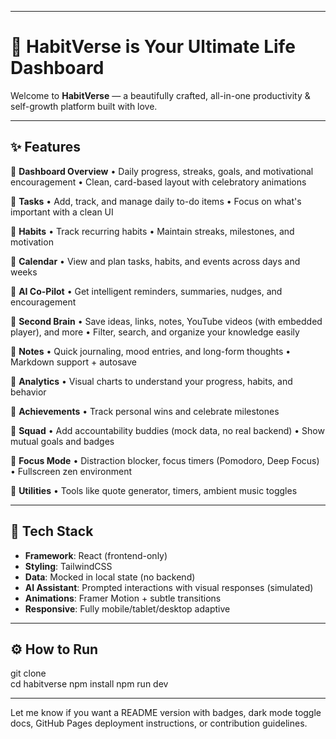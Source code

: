  
---

# 🌟 HabitVerse is Your Ultimate Life Dashboard

Welcome to **HabitVerse** — a beautifully crafted, all-in-one productivity & self-growth platform built with love. 

 
---

## ✨ Features

🔹 **Dashboard Overview**
• Daily progress, streaks, goals, and motivational encouragement
• Clean, card-based layout with celebratory animations

🔹 **Tasks**
• Add, track, and manage daily to-do items
• Focus on what's important with a clean UI

🔹 **Habits**
• Track recurring habits
• Maintain streaks, milestones, and motivation

🔹 **Calendar**
• View and plan tasks, habits, and events across days and weeks

🔹 **AI Co-Pilot**
• Get intelligent reminders, summaries, nudges, and encouragement

🔹 **Second Brain**
• Save ideas, links, notes, YouTube videos (with embedded player), and more
• Filter, search, and organize your knowledge easily

🔹 **Notes**
• Quick journaling, mood entries, and long-form thoughts
• Markdown support + autosave

🔹 **Analytics**
• Visual charts to understand your progress, habits, and behavior

🔹 **Achievements**
• Track personal wins and celebrate milestones

🔹 **Squad**
• Add accountability buddies (mock data, no real backend)
• Show mutual goals and badges

🔹 **Focus Mode**
• Distraction blocker, focus timers (Pomodoro, Deep Focus)
• Fullscreen zen environment

🔹 **Utilities**
• Tools like quote generator, timers, ambient music toggles

---

## 📁 Tech Stack

* **Framework**: React (frontend-only)
* **Styling**: TailwindCSS
* **Data**: Mocked in local state (no backend)
* **AI Assistant**: Prompted interactions with visual responses (simulated)
* **Animations**: Framer Motion + subtle transitions
* **Responsive**: Fully mobile/tablet/desktop adaptive

---

## ⚙️ How to Run

git clone  
cd habitverse
npm install
npm run dev

---

Let me know if you want a README version with badges, dark mode toggle docs, GitHub Pages deployment instructions, or contribution guidelines.
